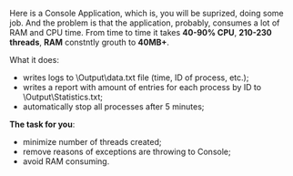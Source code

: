 Here is a Console Application, which is, you will be suprized, doing some job. 
And the problem is that the application, probably, consumes a lot of RAM and CPU time.
From time to time it takes **40-90% CPU**, **210-230 threads**, **RAM** constntly grouth to **40MB+**.

What it does:
* writes logs to \Output\data.txt file (time, ID of process, etc.);
* writes a report with amount of entries for each process by ID to \Output\Statistics.txt;
* automatically stop all processes after 5 minutes;

**The task for you**:
* minimize number of threads created;
* remove reasons of exceptions are throwing to Console;
* avoid RAM consuming.
